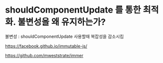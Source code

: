 # shouldComponentUpdate 를 통한 최적화. 불변성을 왜 유지하는가?

불변성 : shouldComponentUpdate 사용할때 복잡성을 감소시킴

https://facebook.github.io/immutable-js/

https://github.com/mweststrate/immer